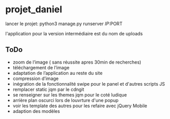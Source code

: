 projet_daniel
=============

lancer le projet: python3 manage.py runserver $IP:$PORT

l'application pour la version intermédiaire est du nom de uploads

ToDo
----

- zoom de l’image ( sans réussite apres 30min de recherches)
- téléchargement de l’image
- adaptation de l’application au reste du site
- compression d’image
- inégration de la fonctionnalité swipe pour le panel et d'autres scripts JS
- remplacer static jqm par le cdngit
- se renseigner sur les themes jqm pour le coté ludique
- arrière plan oscurci lors de louvrture d'une popup
- voir les template des autres pour les refaire avec jQuery Mobile
- adaption des modèles

